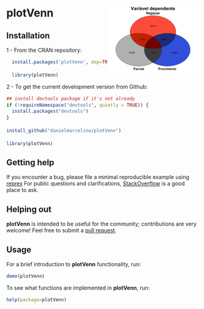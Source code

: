 
<!-- README.md is generated from README.Rmd. Please edit that file -->

# plotVenn <img src="inst/figures/plot.png" width="240px" align="right" />


## Installation

1 - From the CRAN repository:

``` r
  install.packages('plotVenn', dep=TRUE)

  library(plotVenn)
```

2 - To get the current development version from Github:

``` r
## install devtools package if it's not already
if (!requireNamespace("devtools", quietly = TRUE)) {
  install.packages("devtools")
}

install_github("danielmarcelino/plotVenn")

library(plotVenn)
```

## Getting help

If you encounter a bug, please file a minimal reproducible example using
[reprex](https://reprex.tidyverse.org/index.html)
For public questions and clarifications,
[StackOverflow](https://stackoverflow.com/) is a good place to ask.

## Helping out

**plotVenn** is intended to be useful for the 
community; contributions are very welcome\! Feel free to submit a [pull
request](https://github.com/danielmarcelino/plotVenn/pulls).

## Usage

For a brief introduction to **plotVenn** functionality, run:

``` r
demo(plotVenn)
```

To see what functions are implemented in **plotVenn**, run:

``` r
help(package=plotVenn)
```